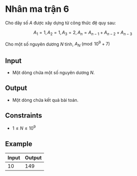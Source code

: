 # Nhân ma trận 6

Cho dãy số $A$ được xây dựng từ công thức đệ quy sau:

$$
A_1=1, A_2=1, A_3=2, A_n=A_{n-1}+A_{n-2}+A_{n-3}
$$

Cho một số nguyên dương $N$ tính, $A_N\pmod{10^9+7}$

## Input

- Một dòng chứa một số nguyên dương $N$.

## Output

- Một dòng chứa kết quả bài toán.

## Constraints

- $1\le N\le 10^9$

## Example

|Input|Output|
|-|-|
|10|149|
